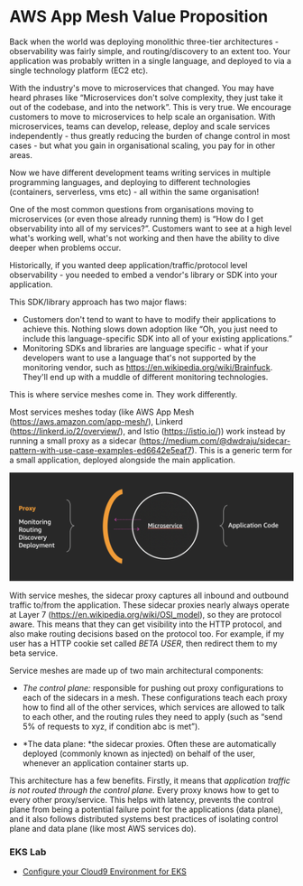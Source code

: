 # AWS App Mesh Value Proposition

Back when the world was deploying monolithic three-tier architectures - observability was fairly simple, and routing/discovery to an extent too. Your application was probably written in a single language, and deployed to via a single technology platform (EC2 etc). 

With the industry's move to microservices that changed. You may have heard phrases like “Microservices don't solve complexity, they just take it out of the codebase, and into the network”. This is very true. We encourage customers to move to microservices to help scale an organisation. With microservices, teams can develop, release, deploy and scale services independently - thus greatly reducing the burden of change control in most cases - but what you gain in organisational scaling, you pay for in other areas.

Now we have different development teams writing services in multiple programming languages, and deploying to different technologies (containers, serverless, vms etc) - all within the same organisation!

One of the most common questions from organisations moving to microservices (or even those already running them) is “How do I get observability into all of my services?”. Customers want to see at a high level what's working well, what's not working and then have the ability to dive deeper when problems occur.

Historically, if you wanted deep application/traffic/protocol level observability - you needed to embed a vendor's library or SDK into your application.  

This SDK/library approach has two major flaws:

*  Customers don't tend to want to have to modify their applications to achieve this. Nothing slows down adoption like “Oh, you just need to include this language-specific SDK into all of your existing applications.”
* Monitoring SDKs and libraries are language specific - what if your developers want to use a language that's not supported by the monitoring vendor, such as https://en.wikipedia.org/wiki/Brainfuck. They'll end up with a muddle of different monitoring technologies.

This is where service meshes come in. They work differently.

Most services meshes today (like AWS App Mesh (https://aws.amazon.com/app-mesh/), Linkerd (https://linkerd.io/2/overview/), and Istio (https://istio.io/)) work instead by running a small proxy as a sidecar (https://medium.com/@dwdraju/sidecar-pattern-with-use-case-examples-ed6642e5eaf7). This is a generic term for a small application, deployed alongside the main application.

![AWS App Mesh](/images/AppMesh.png)

With service meshes, the sidecar proxy captures all inbound and outbound traffic to/from the application. These sidecar proxies nearly always operate at Layer 7 (https://en.wikipedia.org/wiki/OSI_model), so they are protocol aware. This means that they can get visibility into the HTTP protocol, and also make routing decisions based on the protocol too. For example, if my user has a HTTP cookie set called *BETA USER*, then redirect them to my beta service.

Service meshes are made up of two main architectural components:

* *The control plane:* responsible for pushing out proxy configurations to each of the sidecars in a mesh. These configurations teach each proxy how to find all of the other services, which services are allowed to talk to each other, and the routing rules they need to apply (such as “send 5% of requests to xyz, if condition abc is met”).
    
* *The data plane: *the sidecar proxies. Often these are automatically deployed (commonly known as injected) on behalf of the user,  whenever an application container starts up.

This architecture has a few benefits. Firstly, it means that *application traffic is not routed through the control plane.* Every proxy knows how to get to every other proxy/service. This helps with latency, prevents the control plane from being a potential failure point for the applications (data plane), and it also follows distributed systems best practices of isolating control plane and data plane (like most AWS services do). 


### EKS Lab


* [Configure your Cloud9 Environment for EKS](eks/)

